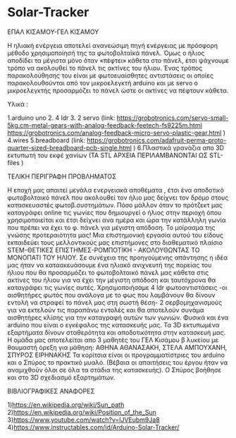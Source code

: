 # Solar-Tracker

ΕΠΑΛ ΚΙΣΑΜΟΥ-ΓΕΛ ΚΙΣΑΜΟΥ

Η ηλιακή ενέργεια αποτελεί ανανεώσιμη πηγή ενέργειας με πρόσφορη μέθοδο χρησιμοποίησή της τα φωτοβολταϊκά πάνελ. Όμως ο ήλιος αποδίδει τα μέγιστα μόνο όταν «πέφτει» κάθετα στο πάνελ, έτσι ψάχνουμε τρόπο να ακολουθεί το πάνελ τις ακτίνες του ήλιου. Ένας τρόπος παρακολούθησης του είναι με φωτοευαίσθητες αντιστάσεις οι οποίες παρακολουθούνται από τον μικροελεγκτή arduino και με servo ο μικροελεγκτής προσαρμόζει το πάνελ ώστε οι ακτίνες να πέφτουν κάθετα. 

Υλικά :

1.arduino uno 
2. 4 ldr 
3. 2 servo (link: https://grobotronics.com/servo-small-5kg.cm-metal-gears-with-analog-feedback-feetech-fs9225m.html                                       https://grobotronics.com/analog-feedback-micro-servo-plastic-gear.html ) 
4.wires 
5.breadboard (link: https://grobotronics.com/adafruit-perma-proto-quarter-sized-breadboard-pcb-single.html ) 
6.Πλαστικά γρανάζια απο 3D εκτυπωτή του εκφέ χανίων (ΤΑ STL ΑΡΧΕΙΑ ΠΕΡΙΛΑΜΒΑΝΟΝΤΑΙ ΩΣ STL-files )

ΤΕΛΙΚΗ ΠΕΡΙΓΡΑΦΗ ΠΡΟΒΛΗΜΑΤΟΣ

Η εποχή μας απαιτεί μεγάλα ενεργειακά αποθέματα , έτσι ένα αποδοτικό φωτοβολταικό πάνελ που ακολουθεί τον ήλιο μας δείχνει τον δρόμο στους κατασκευαστές φωτοβ.συστημάτων. Πόσο μάλλον όταν το πρότζεκτ μας καταγράφει online τις γωνίες που δημιουργεί ο ήλιος στην περιοχή όπου χρησιμοποιείται και έτσι δείχνει ανα ημέρα και ώρα την κατάλληλη γωνία που πρέπει να έχει το φ. πάνελ για μέγιστη απόδοση. 
Το μοίρασμα της γνώσης προτεραιότητα μας! Μια επιστημονική εργασία αυτού του είδους εκπαιδεύει τους μελλοντικούς μας επιστήμονες στο διαθεματικό πλαίσιο STEM-ΘΕΤΙΚΕΣ ΕΠΙΣΤΗΜΕΣ-ΡΟΜΠΟΤΙΚΗ - ΑΚΟΛΟΥΘΩΝΤΑΣ ΤΟ ΜΟΝΟΠΑΤΙ ΤΟΥ ΗΛΙΟΥ.
Σε συνέχεια της προηγούμενης απάντησης η ιδέα μας ήταν να κατασκευάσουμε ένα ηλιακό ανιχνευτή της πορείας του ήλιου που θα προσαρμόζει το φωτοβολταικό πάνελ μας κάθετα στις ακτίνες του ήλιου για να έχει την μέγιστη απόδοση και ταυτόχρονα θα καταγράφει τις γωνίες αυτές.
Χρησιμοποιήσαμε 4 ldr φωτοαντιστάσεις -οι αισθητήρες φωτός που ανάλογα με το φως που λαμβάνουν θα δίνουν εντολή να στραφεί το πάνελ μας στη σωστή θέση- 2 σερβομηχανισμούς για να εκτελούν τις παραπάνω εντολές και θα αποτελούν συνάμα αισθητήρες κλίσης για την καταγραφή αυτών των γωνιών. Φυσικά και ένα arduino που είναι ο εγκέφαλος της κατασκευής μας. Τα 3D εκτυπωμένα εξαρτήματα δίνουν σταθερότητα και αποδοτικότητα στην κατασκευή μας. 
Η ομάδα μας αποτελείται απο 3 μαθητές του ΓΕΛ Κισάμου β λυκείου με θαυμαστή όρεξη για μάθηση: 
ΑΘΗΝΑ ΑΘΑΝΑΣΑΚΗ, ΣΤΕΛΑ ΑΜΠΟΥΧΑΝΗ, ΣΠΥΡΟΣ ΕΙΡΗΝΑΚΗΣ 
Τα κορίτσια είναι οι προγραμματίστριες του arduino και ο Σπύρος το πρακτικό μυαλό. (Βέβαια οι απαιτήσεις του έργου ήταν να αναμιχθούν όλοι σε όλα τα στάδια της κατασκευής). Ο Σπύρος βοήθησε και στο 3D σχεδιασμό εξαρτημάτων. 

ΒΙΒΛΙΟΓΡΑΦΙΚΕΣ ΑΝΑΦΟΡΕΣ

1)https://en.wikipedia.org/wiki/Sun_path 
2)https://en.wikipedia.org/wiki/Position_of_the_Sun 
3)https://www.youtube.com/watch?v=lJVEubm9Ja8 
4)https://www.instructables.com/id/Arduino-Solar-Tracker/
